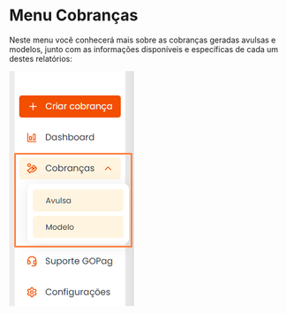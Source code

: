# Menu Cobranças

<p>Neste menu você conhecerá mais sobre as cobranças geradas avulsas e modelos, junto com as informações disponíveis e específicas de cada um destes relatórios:</p>

![cobrancas_menu](/assets/prints/cobrancas_menu.png)